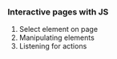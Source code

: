 ### Interactive pages with JS

1. Select element on page
2. Manipulating elements
3. Listening for actions 

